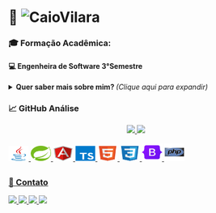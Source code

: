 <!-- ==== Atualização README 2023/02 ==== -->

  
# 👔 ![CaioVilara](https://img.shields.io/badge/%20-DESENVOLVEDOR%20%20CAIO%20VILAROUCA-black) 
###  🎓 Formação Acadêmica: 
#### 💻 Engenheira de Software 3°Semestre

<!-- Sobre Mim  -->
<details>
  <!-- Radio -->
  <summary> 
    <b> Quer saber mais sobre mim? </b> <i>(Clique aqui para expandir)</i>
  </summary>
  
  ## Seja bem vindo ao meu repositório! 👋
  ### Objetivo tornar me um full stack 💻📚
  
    - 🔎 Atualmente aberto a novas oportunidades.
    - 📚 Cursando faculdade engenharia software.
    - 💬 Sobre mim: Aficionado por tecnologia, hardware, games é códigos!
    - 🗓️ 20 anos.
    - 🎓 Altuamente estudando Java e Spring boot.
    - 🥇 Linguagem preferida de programar JAVA ,PHP.  
    - 📖 O que eu não posso criar, não entendo.(Feynman)
    - 📖 Se você quer chegar onde a maioria não chega, faça o que a maioria não faz.(Bill Gates)
</details>

<!-- Grafico -->
### 📈 GitHub Análise
<div align="center">
  <a href="https://github.com/caiovilarouca">
  <img height="180em" src="https://github-readme-stats.vercel.app/api?username=caiovilarouca&show_icons=true&theme=tokyonight&include_all_commits=true&count_private=true"/>
  <img height="180em" src="https://github-readme-stats.vercel.app/api/top-langs/?username=caiovilarouca&layout=compact&langs_count=7&theme=tokyonight"/>
</div>

<!-- Icon-->
<div style="display: inline_block"><br>
  <img align-"center" alt="Caio-Js" height="30" width="40" src="https://github.com/CaioVilarouca/CaioVilarouca/blob/main/icons/java/java-original.svg"> 
  <img align-"center" alt="Caio-Spring" height="30" width="40" src="https://github.com/CaioVilarouca/CaioVilarouca/blob/main/icons/spring/spring-original.svg">
  <img align-"center" alt="Caio-An" height="30" width="40" src="https://github.com/CaioVilarouca/CaioVilarouca/blob/main/icons/angularjs/angularjs-original.svg">
  <img align-"center" alt="Caio-ty" height="30" width="40" src="https://github.com/CaioVilarouca/CaioVilarouca/blob/main/icons/typescript/typescript-original.svg">
  <img align-"center" alt="Caio-html" height="30" width="40" src="https://github.com/CaioVilarouca/CaioVilarouca/blob/main/icons/html5/html5-original.svg">
  <img align-"center" alt="Caio-css" height="30" width="40" src="https://github.com/CaioVilarouca/CaioVilarouca/blob/main/icons/css3/css3-original.svg">
  <img align-"center" alt="Caio-boot" height="35" width="40" src="https://github.com/CaioVilarouca/CaioVilarouca/blob/main/icons/bootstrap/bootstrap-original.svg">
  <img align-"center" alt="Caio-php" height="35" width="40" src="https://github.com/CaioVilarouca/CaioVilarouca/blob/main/icons/php/php-original.svg">
<div/>

  ##
  ### 📲 Contato
 <!--Contact-->
<div align="left"> 
  <a href="https://www.instagram.com/caio_vilarouca/" target="_blank"><img src="https://img.shields.io/badge/-Instagram-%23E4405F?style=for-the-badge&logo=instagram&logoColor=white" target="_blank">
  </a>
  <a href="mailto:caiovilarouca@gmail.com">
     <img src="https://img.shields.io/badge/gmail-D14836?&style=for-the-badge&logo=gmail&logoColor=white&link=mailto:caiovilarouca@gmail.com">
   </a>
  <a href="https://www.linkedin.com/in/caio-vilarouca-82a73a206/" target="_blank"><img src="https://img.shields.io/badge/-LinkedIn-%230077B5?style=for-the-badge&logo=linkedin&logoColor=white" target="_blank">
  </a>
  <a href="https://github.com/CaioVilarouca">
    <img  src="https://img.shields.io/badge/github-%23100000.svg?&style=for-the-badge&logo=github&logoColor=white&link=mailto:https://github.com/CaioVilarouca">
  </a>
</div>
